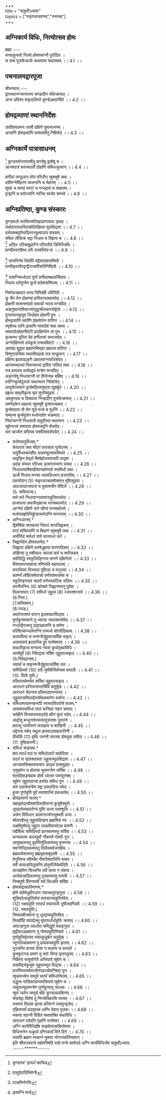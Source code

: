+++    
title = "चतुर्थोऽध्यायः"      
topics = ["मङ्गलाचरणम्","स्नानम्"]    
+++    
## अग्निकार्य विधिः, नित्योत्सव होमः  
ब्रह्मा :---  
भगवन्नुत्सवो नित्यो होमश्चाग्नौ पुरोदितः ।  
स कथं पूजकैःकार्यः कथयस्व यथातथम् ।। 4.1 ।।  
## पचनालयद्वारपूजा  
श्रीभगवान् :---  
द्वारस्थानग्न्यगारस्य चण्डादीन र्चयेत्क्रमात् ।  
अन्तः प्रविश्य शकृदालिप्ते कुण्डेऽक्षतार्चिते ।। 4.2 ।।  
##   होमद्रव्याणां स्थाननिर्देशः  
उपविश्यात्मनः पार्श्वे दक्षिणे पुष्पभाजनम् ।  
अन्यानि होमद्रव्याणि वामपार्श्वेतु निक्षिपेत् ।। 4.3 ।।  
##   अग्निकार्ये पात्रासाधनम्    
[^1] कुण्डस्योत्तरपार्श्वेतु प्रागग्रेषु कुशेषु च ।  
आज्यपात्रं चरुस्थालीं प्रोक्षणिं समिधःकुकान् ।। 4.4 ।।  

[^1]:कुण्डस्य' इत्यर्धं क्वचिन्न  

प्रणीतां तण्डुलान् तोयं परिधीन् स्रुक्स्रुवै तथा ।  
दर्वीमग्नेर्विहरणं व्यजनानि च मेक्षणम् ।। 4.5 ।।  
शुष्कं च काष्ठं घण्टां च गन्धद्रव्यं च साक्षतम् ।  
द्वन्द्वानि च प्रयोज्यानि न्यञ्चि सत्येव सम्भवे ।। 4.6 ।।  
##   अग्निप्रतिष्ठा, कुण्ड संस्कारः
कुण्डमध्ये ततस्तिस्रोरेखाःप्रागायताः पृथक् ।  
तथोदगायतास्तिस्रोलिखित्वा मूलविद्यया ।। 4.7 ।।  
दर्भस्तम्बद्वयेनाद्भिरभ्युक्ष्यादाय पावकम् ।  
मथितं लौकिकं यद्वा निधाय च विहृत्य च ।। 4.8 ।।  
[^2] अद्भिः परिसमूह्याग्निं परिस्तीर्य त्रिभिस्त्रिभिः ।  
प्रागग्रैरुदगग्रैश्च दर्भैः पञ्चभिरेव वा ।। 4.9 ।।  

[^2]: वासुदेवादिभिर्मन्त्रैः  

[^3] सप्तभिर्नव भिर्वापि यद्वैकादशसम्मितैः ।  
ग्रन्थीकृताग्रैरद्वन्द्वैःपञ्चविंशतिनिष्ठितैः ।। 4.10 ।।  

[^3]: पञ्चभिर्ननभिः

[^4] तत्राग्निमध्येऽपां पूर्णां प्रणीतामक्षतार्चिताम् ।  
निधाय दर्भयुग्मेन कूर्चं प्रादेशसम्मितम् ।। 4.11 ।।  

[^4]: द्रव्याग्नि मध्ये  

निर्मायाच्छादनं तस्य त्रिभिर्दर्बैः पवित्रितैः ।  
कू र्चेन तेन प्रोक्षण्यां प्रणीताजलमावपेत् ।। 4.12 ।।  
प्रोक्षणी मात्मनश्चाग्रे सरूर्चां न्यस्य मन्त्रवित् ।  
अङ्गुष्ठानामिकाभ्यांतुकूर्चंतत्करयोर्द्वयोः ।। 4.13 ।।  
पुनराघारमुत्पूय त्रिःप्रोक्ष्य प्रोक्षणीं पुनः ।  
होमद्रव्याणि सर्वाणि प्रोक्षयेत्तेन वारिणा ।। 4.14 ।।  
स्पृशेच्च तानि द्रव्याणि नामादेशं यथा तथम् ।  
स्रवापयेत्प्रोक्षणीवारि प्रादक्षिण्येन तां पुनः ।। 4.15 ।।  
कृत्वाम्भः पूरितां देवं प्रणीतायां सभाजयेत् ।  
अग्नेर्दक्षिणतो दर्भकूर्च तन्मयविष्टरे ।। 4.16 ।।  
आवाह्य बुद्ध्या ब्रह्माणमिष्ठ्वा प्रक्षाल्य वारिणा ।  
विष्णुगायत्रिया स्थालीमाढकं तत्र तण्डुलान् ।। 4.17 ।।  
प्रक्षिप्य हृदयाद्यङ्गैः प्रक्षाल्याग्नावधिश्रपेत् ।  
आज्यस्थाल्यां निरूप्याज्यं द्रावितं गालितं तथा ।। 4.18 ।।  
तत्र प्रत्यस्य दर्भाग्रद्वयं मन्त्रेण मन्त्रवित् ।  
अङ्गारेषु निधायाग्नौ तां दीप्तेनाथ बर्हिषा ।। 4.19 ।।  
पर्यग्निकुर्यादुत्तार्य यथास्थानं निवेशयेत् ।  
उत्पूयोत्ल्पवनं कूर्चमद्भिस्पृष्ट्वा ह्युषर्बुधे ।। 4.20 ।।  
प्रहृत्य चामृतीकृत्य घृतं सुरभिमुद्रया ।  
अवकुण्ठ्य च दिक्पाला निन्द्रादीन् पूजयेत्क्रमात् ।। 4.21 ।।  
उष्णोदकेन प्रक्षाल्य स्रुक्स्रुवै कुशपञ्चकम् ।  
कूर्चमादाय तौ तेन मूले मध्ये च मूर्धनि ।। 4.22 ।।  
सम्मृज्य कूर्चमूलेन मध्येनाग्रेण चक्रमात् ।  
निष्टप्याग्नौ निधातव्यै तावुदीच्या मथात्मनः ।। 4.23 ।।  
सुव्रेणाज्यं समादाय होमवस्तूनि सेचयेत् ।  
चरुं चाज्येन संसिच्य पार्श्वेतमवरोपयेत् ।। 4.24 ।।  
* चरोश्चातुर्विध्यम्.*  
केवलान्नं तथा मौद्गं पायसान्नं गुलोदनम् ।  
चतुर्विधश्चरुर्ज्ञेयः पाकश्चुल्यामपीष्यते ।। 4.25 ।।  
यादृङ्नि वेद्यते बिम्बेहोतव्यश्चापि तादृशः ।  
उदक् संस्थाः परिधयः प्रत्यगारम्भणा स्तथा ।। 4.26 ।।  
निधातव्याश्शिखीशानकोणयो स्समिधौ तथा ।  
ऊर्ध्वे निधाय मनसा ध्यायन्निध्मान् प्रजापतिम् ।। 4.27 ।।  
एकतोग्रान् (5) सकृत्सञ्चदशोक्तान् मुष्टिमुद्रया ।  
आदध्यादाज्यपात्रं च कुशमार्चेन वेष्टिते ।। 4.28 ।।  
(5. समित्पञ्च.)  
वामे करे निधायाग्नावाघाराहुतिमाचरेत् ।  
प्राजापत्यं तथाचैन्द्रमाज्य भागमथाचरेत् ।। 4.29 ।।  
आग्नेयं दक्षिणे भागे सौम्यं भागमथोत्तरे ।  
मध्येव्याहृतिभिर्हुत्वास्मरेदग्नि मनन्तरम् ।। 4.30 ।।  
* अग्निध्यानम्.*  
द्विशीर्षकं सप्तहस्तं त्रिपादं सप्तजिह्वकम् ।  
वरदं शक्तिपाणिं च बिभ्राणं स्रुक्स्रुवै तथा ।। 4.31 ।।  
अभीतिदं चर्मधरं वामे चाज्यधरं करे ।  
* जिह्वाभेदेन होमफलभेदः.*  
जिह्वायां दक्षिणे वक्त्रेधूम्रायां मारणादिकम् ।। 4.32 ।।  
लोहिन्यां तु वशीकारः काल्यां कर्म च शान्तिकम् ।  
सर्वसिद्धि स्स्फुलिङ्गिन्या मानने दक्षिणेतरे ।। 4.33 ।।  
विश्वरूपरसज्ञाया मणिमादि महाफलम् ।  
करालिका विजयदा पुष्टिदा च मनूजवा ।। 4.34 ।।  
कार्ष्ण्यं लौहित्यमेतासां वर्णश्यामत्वमेव च ।  
स्फुलिङ्गरूपं चततो वर्णस्स्फटिक सन्निभः ।। 4.35 ।।  
तपनीयनिभः (6) फ्रोक्तो जिह्वानामानु पूर्वशः ।  
तिलानाघार (7) समिधो जुहुया (8) ज्जातशान्तये ।। 4.36 ।।  
(6.निभा.)  
(7.सम्मिश्रान्.)  
(8.ज्जड.)  
अष्टोत्तरशतं वारान् द्वादशाक्षरविद्यया ।  
पूर्णाहुत्यवसाने तु ध्यात्वा ज्वलसमर्चयेत् ।। 4.37 ।।  
गन्धाद्यैरात्मनू दद्यादक्षतानि च वर्मणा ।  
परिषिञ्चेज्जलेनाग्निं तन्मध्ये योगपीठिकाम् ।। 4.38 ।।  
कल्पयीत्वा च तन्मन्त्रैर्जुहुयात्सर्पिषा सकृत् ।  
अत्रावतार्य हृदयाच्चि द्रूपं परमेश्वरम् ।। 4.39 ।।  
सकलीकृत्य मन्त्रस्य न्यासं कुर्याद्यथाविधि ।  
अर्घ्यपूर्वं (9) निवेद्यान्नं नर्पिषा जुहुयात्सकृत् ।। 4.40 ।।  
(9.निवेद्यान्तम्.)  
जपार्थं च सकृन्मन्त्रैर्जुहुयात्सर्पिषा ततः ।  
समिद्भिर्वा (10) दलैः पुष्पैर्बीजैर्वाप्यथ वाफलैः ।। 4.41 ।।  
(10. तिलैः पुष्पैः.)  
परिवारार्थमप्येवं सर्पिषा जुहुयात्सकृत् ।  
आराधनं हरेरेतत्सप्तार्चिषि चतुर्मुख ।। 4.42 ।।  
आराधनं चेदन्यत्र प्रतिमादावनन्तरम् ।  
जुहुयात्समिदाद्यैस्त्रेर्वक्ष्यमाणेन वर्त्मना ।। 4.43 ।।  
* समिधामायामनहनादि स्वरूपविपर्यासे फलम्.*  
आयामस्समिधां तालं कनिष्ठा नहनं क्रमात् ।  
चर्महीने विनाशस्स्याद्भेदे क्षीणं कुलं भवेत् ।। 4.44 ।।  
आर्द्रासु बन्धुनाशस्स्यात्पुत्रनाशः पुरातने ।  
क्षतासु भार्यामरणं कलहाय च शाखिनी ।। 4.45 ।।  
उद्वेगाय भवेत् स्थूला ह्रास्वाऽवग्रहकारिणी ।  
दीर्घाति (11) वृष्टि जननी त्याज्या दोषयुता समित् ।। 4.46 ।।  
(11. पुष्ठिकरणी.)  
* समिधां सङ्ख्या.*  
शतं तदर्धं पादं पा समिधोऽष्टौ यथोदिताः ।  
तदर्धं वा घृताक्तास्ता जुहुयान्मूलविद्यया ।। 4.47 ।।  
आज्यावसिक्ताश्चत्वारः प्रत्पृचं ग्रासमुद्रया ।  
नृसूक्तेन च होतव्या मूलमन्त्रेण सर्पिषा ।। 4.48 ।।  
शतादिसङ्ख्यया होमो ध्यात्वा परमपुरुषम् ।  
स्रुवेण जुहुयादाज्यं हस्तेव समिधं पुनः ।। 4.49 ।।  
चरुं पलाशपात्रेण यद्वा हस्तादिना भवेत् ।  
हुत्वा पुर्णाहुतिं पूर्वं ततश्शान्तिं प्रकल्पयेत् ।। 4.50 ।।  
* होमद्रव्याणां फलम्.*  
यज्ञवृक्षोद्भवैश्शान्निस्सौभाग्यं कुसुमैश्शुभैः ।  
धूपद्रव्येस्सदारोग्यं पुष्टिं दध्ना पयश्शुचि ।। 4.51 ।।  
अन्नेन विविधान् कामानाज्येनायुष्मतीः प्रजाः ।  
श्वेतपद्मैस्तु जुहुयादिच्छन् ब्रह्मश्रियं नरः ।। 4.52 ।।  
लक्ष्मीपुष्पैस्तु जुहुया ल्लक्ष्मीकामोऽथ वारुणैः ।  
पद्मैर्बिल्व समिद्भिर्वा ज्ञानकामस्तु सर्पिषा ।। 4.53 ।।  
कन्याकामः कालपुष्टै र्गोकामो गोमयैः पुनः ।  
आयुष्कामस्तु दूर्वाभिर्भूतिकामस्तु मृत्स्नया ।। 4.54 ।।  
यवाग्वेन्द्रियकामस्तु तिलैस्सर्वजनप्रियः ।  
ब्रह्मवर्चकामस्तु ब्रह्मवृक्षसमुद्भवैः ।। 4.55 ।।  
वेणुभिश्च यवैश्चैव नीवारैश्शालिभि स्तथा ।  
सर्वे कामाःप्रसिद्ध्यन्ति होतुर्भीजैर्यथोदितैः ।। 4.56 ।।  
लाजहोमेन सिध्यन्ति सर्वे कामा न संशयः ।  
अन्तेकन्नादिकामस्तु पुत्रकामस्तु पायसैः ।। 4.57 ।।  
निम्बपुष्पै र्हिरण्यार्थी सर्वं सिध्यति सर्पिषा ।  
* होमार्थद्रव्यपरिमाणम्.*  
होमे सर्पर्मधुक्षीरधारा स्याच्चतुरङ्गुला ।। 4.58 ।।  
शुक्तिर्दध्याहुतिर्ग्रासं पायसाज्याहुतिर्भवेत् ।  
(12) भक्ष्याहुति स्तदर्धं स्यात्फलैः पुष्पैरखण्डितैः ।। 4.59 ।।  
(12. भक्ताहुति.)  
निष्पावबीजमाना तु धूपद्रव्याहुतिर्भवेत् ।  
तिलव्रीहि यवाद्येस्तु मुष्ट्यर्धार्धाहुतिः क्रमात् ।। 4.60 ।।  
अष्टाङ्गुला तदर्धावा समिद्धूर्वा षडङ्गुला ।  
मृद्वीकाऽक्षप्रमाणा तु गोमयाहुतिरिष्यते ।। 4.61 ।।  
पूर्णाहुतिर्घृतस्य स्यात्कुडुबेन चतुर्मुख ।  
न्यूनाधिकप्रमाणां तु हव्यकव्याहुतिं कृताम् ।। 4.62 ।।  
भुञ्जन्ति दानवा दैत्या न फलाय च कल्पते ।  
कुक्कुटाण्ड प्रमाणं तु चरोः पिण्डं घृताप्लुतम् ।। 4.63 ।।  
निक्षिप्य चस्रुचोर्गते अभिघार्य स्रुवेण च ।  
ससमिद्दर्भकुसुमं जुहुयान्मूल विद्यया ।। 4.64 ।।  
प्रायश्चित्तार्थमाज्येनपढञ्चोपनिषदा पुनः ।  
स्रुचमाज्येन सम्पूर्य सदर्भं समिधान्वितम् ।। 4.65 ।।  
उद्धृत्य नासिकाग्रान्तमभिघार्य स्रुवेण च ।  
जाहुयान्मूलमन्त्रेण पूर्णाहुत्यातु साधकः ।। 4.66 ।।  
स्रुचं जलेन सम्पूर्य बहिः कुण्डात्प्रदक्षिणम् ।  
सेचयेद्वा विशेषं तु निनयेच्छिरसि स्वयम् ।। 4.67 ।।  
भस्मना तिलकं कृत्वा हरिमग्ने स्समुत्सृजेत् ।  
गृहित्वार्घ्यं प्रदद्याच्च धाम्नि देवाय पूजकः ।। 4.68 ।।  
भक्त्या यदग्नौ विहितं यथाशक्ति यथाविधि ।  
आराधनं तदेवति गृहाणि वरमेश्वर ।। 4.69 ।।  
अग्नि कार्यविधिर्ह्येष सङ्क्षेपात्कथितोमया ।  
विधिनानेन यःकुर्या दग्निकार्यं दिने दिने ।। 4.70 ।।  
सयाति ब्रह्मण स्थ्सानं भुक्त्वा भोगान्यथेस्सितान् ।  
इति श्रीपाञ्चरात्रे महोपनिषदि पाद्मे तन्त्रे चर्यापादे अग्नि कार्यविधिर्नाम चतुर्थोऽध्यायः.  
------******------  
